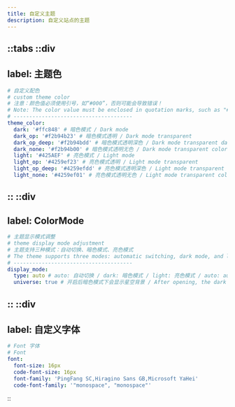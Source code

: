 ```yaml
---
title: 自定义主题
description: 自定义站点的主题
---
```


::tabs
  ::div
  ---
  label: 主题色
  ---
  ```yaml [_config.solitude.yml]
  # 自定义配色
  # custom theme color
  # 注意：颜色值必须使用引号，如“#000”，否则可能会导致错误！
  # Note: The color value must be enclosed in quotation marks, such as "#000", otherwise it may cause an error!
  # --------------------------------------
  theme_color:
    dark: '#ffc848' # 暗色模式 / Dark mode
    dark_op: '#f2b94b23' # 暗色模式透明 / Dark mode transparent
    dark_op_deep: '#f2b94bdd' # 暗色模式透明深色 / Dark mode transparent dark
    dark_none: '#f2b94b00' # 暗色模式透明无色 / Dark mode transparent colorless
    light: '#425AEF' # 亮色模式 / Light mode
    light_op: '#4259ef23' # 亮色模式透明 / Light mode transparent
    light_op_deep: '#4259efdd' # 亮色模式透明深色 / Light mode transparent dark
    light_none: '#4259ef01' # 亮色模式透明无色 / Light mode transparent colorless
  ```
  ::
  ::div
  ---
  label: ColorMode
  ---
  ```yaml [_config.solitude.yml]
  # 主题显示模式调整
  # theme display mode adjustment
  # 主题支持三种模式：自动切换、暗色模式、亮色模式
  # The theme supports three modes: automatic switching, dark mode, and light mode
  # --------------------------------------
  display_mode:
    type: auto # auto: 自动切换 / dark: 暗色模式 / light: 亮色模式 / auto: automatic switching / dark: dark mode / light: light mode
    universe: true # 开启后暗色模式下会显示星空背景 / After opening, the dark mode will display the starry sky background
  ```
  ::
  ::div
  ---
  label: 自定义字体
  ---
  ```yaml [_config.solitude.yml]
  # Font 字体
  # Font
  font:
    font-size: 16px
    code-font-size: 16px
    font-family: 'PingFang SC,Hiragino Sans GB,Microsoft YaHei'
    code-font-family: '"monospace", "monospace"'
  ```
::